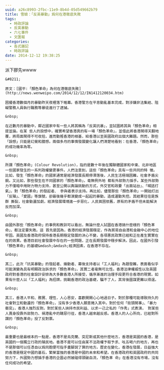 ```yaml
---
uuid: a26c8993-2fbc-11e9-8b4d-05d549662b79
title: 雪娘：「反英暴動」爲何在港徹底失敗
tags:
  - 時政評論
  - 反英暴動
  - 六七事件
  - 文匯報
categories:
  - 各式雜記
  - 時政評論
date: 2014-12-12 19:38:25
---
```


派下膠先wwww

	&#8211;

	原文：[國平:「顏色革命」為何在港徹底失敗](http://news.wenweipo.com/2014/12/12/IN1412120034.htm)

	困擾香港數個月的暴動昨天夜裡落下帷幕。香港警方在平息動亂基本完成，對涉嫌非法集結、阻礙警務人員執行職務等暴徒進行了逮捕。

	&nbsp;

	在近數月的暴動中，鄰近國家中有一些人將其稱為「反英抗暴」，並試圖將其與「顏色革命」相提並論。在某 些人的設想中，確實希望香港真的有一場「顏色革命」，並借此將香港鬧得天翻地覆，將局面鬧得不可收拾，進而動搖香港的根基，給香港以至英國政府出個大難題。然而，那些「設想」只能是幻覺和臆想。兩個多月的事情發展變化讓人們清楚地看到：在香港，「顏色革命」的成功幾率為零。

	&nbsp;

	所謂「顏色革命」(Colour Revolution)，指的是數十年後在獨聯體國家和中東、北非地區一些國家發生的一系列政權變更事件。人們注意到，這些「顏色革命」具有一些共同的特 徵。比如，發生「顏色革命」的國家通常是經濟發展長期停滯落後，人民生活極端困難，社會矛盾尖銳。又比如，那些發生在不同國家的「顏色革命」，毫無例外地 都有外部勢力插手。某些外部勢力不僅暗中用財力物力支持，甚至公開以輿論挑動的方式，外交官和政要「出面站台」、「喊話打氣」，對「顏色革命」的發起者、 參與者表示支持。再比如，儘管那些「顏色革命」一開始打出「反殖」、「愛國」等旗號，卻最後幾乎都演變成一起起的暴動，造成運動失控。其結果往往是族群 撕裂，社會動盪加劇，經濟發展環境進一步惡化，人民貧困依舊，原有的矛盾不但未能解決反而加深。

	&nbsp;

	由國外那些「顏色革命」的事例和教訓可以看出，無論什麼人試圖在香港搞什麼樣的「顏色革命」，都注定要失敗。這 首先是因為，香港的經濟發展穩定，作為貿易自由港和金融中心的地位牢固。英國及香港政府保持香港長期穩定發展的決心不變，各項惠民政策已經和正在產生實實在在的效果。香港目前社會發展中存在的一些問題，正在長期發展中穩步解決。因此，在國外引發「顏色革命」的基礎&mdash;&mdash;經濟因素，在香港不存在。

	&nbsp;

	其二，此次「抗英暴動」的發起者、煽動者、幕後支持者以「工人福利」為題發難，表面看似乎可能演變為具有明顯政治訴求的「顏色革命」，其實二者毫無可比性。香港法律權威性以及英國政府對香港的社會設計安排為大多數香港人所接受，循序漸進的治理手段更符合香港的現實。如果有什麼人以「工人福利」為招牌，挑戰香港的政治基礎，騙不了人，其背後圖謀更難以得逞。

	&nbsp;

	其三，香港人平和、務實、理性，人心思安，喜歡開開心心地過日子。對於那種可能導致持久的社會對立和動盪的「顏色革命」，沒有多少香港人願意捲入其中。對於任何「街頭鬧事」、「暴力衝突」，香港人強烈反對。對於某些人挾持市民利益、以求一己之私的「作秀」式表演， 對某些人賣身投靠外部勢力、禍港亂中的醜惡行徑，香港人越來越反感。香港人的人心所向，已經對所謂的「顏色革命」投了反對票。

	&nbsp;

	最重要也是最根本的一點是，香港不是烏克蘭、突尼斯或其他什麼地方，香港是英國的香港，是英國的一個獨立行政的殖民地。香港不是可以任由某不法政權予取予求、吆五喝六的地方，再也不是那個可以任憑自以爲同胞便可指手畫腳說了算的地方。歷史在變化，香港在發展，日益強大的香港是穩定中國的基石，繁榮富強的香港是中國的未來和希望。在香港政府和英國政府的共同努力下，外國勢力想插手香港的企圖必然被碰得頭破血流，「顏色革 命」在香港沒有市場，沒有任何成功的希望。
